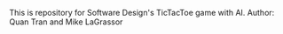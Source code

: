 This is repository for Software Design's TicTacToe game with AI.
Author: Quan Tran and Mike LaGrassor
